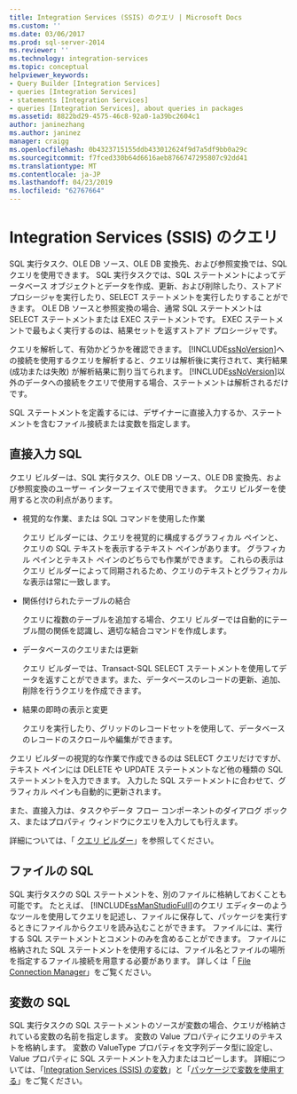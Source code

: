 ```yaml
---
title: Integration Services (SSIS) のクエリ | Microsoft Docs
ms.custom: ''
ms.date: 03/06/2017
ms.prod: sql-server-2014
ms.reviewer: ''
ms.technology: integration-services
ms.topic: conceptual
helpviewer_keywords:
- Query Builder [Integration Services]
- queries [Integration Services]
- statements [Integration Services]
- queries [Integration Services], about queries in packages
ms.assetid: 8822bd29-4575-46c8-92a0-1a39bc2604c1
author: janinezhang
ms.author: janinez
manager: craigg
ms.openlocfilehash: 0b4323715155ddb433012624f9d7a5df9bb0a29c
ms.sourcegitcommit: f7fced330b64d6616aeb8766747295807c92dd41
ms.translationtype: MT
ms.contentlocale: ja-JP
ms.lasthandoff: 04/23/2019
ms.locfileid: "62767664"
---
```

# <a name="integration-services-ssis-queries"></a>Integration Services (SSIS) のクエリ
  SQL 実行タスク、OLE DB ソース、OLE DB 変換先、および参照変換では、SQL クエリを使用できます。 SQL 実行タスクでは、SQL ステートメントによってデータベース オブジェクトとデータを作成、更新、および削除したり、ストアド プロシージャを実行したり、SELECT ステートメントを実行したりすることができます。 OLE DB ソースと参照変換の場合、通常 SQL ステートメントは SELECT ステートメントまたは EXEC ステートメントです。 EXEC ステートメントで最もよく実行するのは、結果セットを返すストアド プロシージャです。  
  
 クエリを解析して、有効かどうかを確認できます。 [!INCLUDE[ssNoVersion](../includes/ssnoversion-md.md)]への接続を使用するクエリを解析すると、クエリは解析後に実行されて、実行結果 (成功または失敗) が解析結果に割り当てられます。 [!INCLUDE[ssNoVersion](../includes/ssnoversion-md.md)]以外のデータへの接続をクエリで使用する場合、ステートメントは解析されるだけです。  
  
 SQL ステートメントを定義するには、デザイナーに直接入力するか、ステートメントを含むファイル接続または変数を指定します。  
  
## <a name="direct-input-sql"></a>直接入力 SQL  
 クエリ ビルダーは、SQL 実行タスク、OLE DB ソース、OLE DB 変換先、および参照変換のユーザー インターフェイスで使用できます。 クエリ ビルダーを使用すると次の利点があります。  
  
-   視覚的な作業、または SQL コマンドを使用した作業  
  
     クエリ ビルダーには、クエリを視覚的に構成するグラフィカル ペインと、クエリの SQL テキストを表示するテキスト ペインがあります。 グラフィカル ペインとテキスト ペインのどちらでも作業ができます。 これらの表示はクエリ ビルダーによって同期されるため、クエリのテキストとグラフィカルな表示は常に一致します。  
  
-   関係付けられたテーブルの結合  
  
     クエリに複数のテーブルを追加する場合、クエリ ビルダーでは自動的にテーブル間の関係を認識し、適切な結合コマンドを作成します。  
  
-   データベースのクエリまたは更新  
  
     クエリ ビルダーでは、Transact-SQL SELECT ステートメントを使用してデータを返すことができます。また、データベースのレコードの更新、追加、削除を行うクエリを作成できます。  
  
-   結果の即時の表示と変更  
  
     クエリを実行したり、グリッドのレコードセットを使用して、データベースのレコードのスクロールや編集ができます。  
  
 クエリ ビルダーの視覚的な作業で作成できるのは SELECT クエリだけですが、テキスト ペインには DELETE や UPDATE ステートメントなど他の種類の SQL ステートメントを入力できます。 入力した SQL ステートメントに合わせて、グラフィカル ペインも自動的に更新されます。  
  
 また、直接入力は、タスクやデータ フロー コンポーネントのダイアログ ボックス、またはプロパティ ウィンドウにクエリを入力しても行えます。  
  
 詳細については、「 [クエリ ビルダー](../../2014/integration-services/query-builder.md)」を参照してください。  
  
## <a name="sql-in-files"></a>ファイルの SQL  
 SQL 実行タスクの SQL ステートメントを、別のファイルに格納しておくことも可能です。 たとえば、 [!INCLUDE[ssManStudioFull](../includes/ssmanstudiofull-md.md)]のクエリ エディターのようなツールを使用してクエリを記述し、ファイルに保存して、パッケージを実行するときにファイルからクエリを読み込むことができます。 ファイルには、実行する SQL ステートメントとコメントのみを含めることができます。 ファイルに格納された SQL ステートメントを使用するには、ファイル名とファイルの場所を指定するファイル接続を用意する必要があります。 詳しくは「 [File Connection Manager](connection-manager/file-connection-manager.md)」をご覧ください。  
  
## <a name="sql-in-variables"></a>変数の SQL  
 SQL 実行タスクの SQL ステートメントのソースが変数の場合、クエリが格納されている変数の名前を指定します。 変数の Value プロパティにクエリのテキストを格納します。 変数の ValueType プロパティを文字列データ型に設定し、Value プロパティに SQL ステートメントを入力またはコピーします。 詳細については、「[Integration Services &#40;SSIS&#41; の変数](integration-services-ssis-variables.md)」と「[パッケージで変数を使用する](../../2014/integration-services/use-variables-in-packages.md)」をご覧ください。  
  
  
